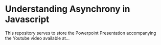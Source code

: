 # Understanding Asynchrony in Javascript

This repository serves to store the Powerpoint Presentation accompanying the Youtube video available at...
